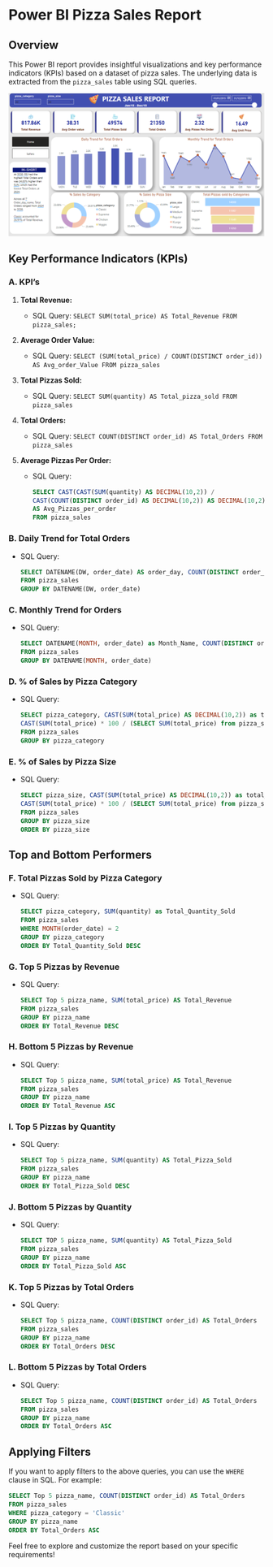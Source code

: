# Power BI Pizza Sales Report

## Overview

This Power BI report provides insightful visualizations and key performance indicators (KPIs) based on a dataset of pizza sales. The underlying data is extracted from the `pizza_sales` table using SQL queries.

![Image](Front.png)
## Key Performance Indicators (KPIs)

### A. KPI’s

1. **Total Revenue:**
   - SQL Query: `SELECT SUM(total_price) AS Total_Revenue FROM pizza_sales;`

2. **Average Order Value:**
   - SQL Query: `SELECT (SUM(total_price) / COUNT(DISTINCT order_id)) AS Avg_order_Value FROM pizza_sales`

3. **Total Pizzas Sold:**
   - SQL Query: `SELECT SUM(quantity) AS Total_pizza_sold FROM pizza_sales`

4. **Total Orders:**
   - SQL Query: `SELECT COUNT(DISTINCT order_id) AS Total_Orders FROM pizza_sales`

5. **Average Pizzas Per Order:**
   - SQL Query: 
     ```sql
     SELECT CAST(CAST(SUM(quantity) AS DECIMAL(10,2)) / 
     CAST(COUNT(DISTINCT order_id) AS DECIMAL(10,2)) AS DECIMAL(10,2))
     AS Avg_Pizzas_per_order
     FROM pizza_sales
     ```

### B. Daily Trend for Total Orders

   - SQL Query: 
     ```sql
     SELECT DATENAME(DW, order_date) AS order_day, COUNT(DISTINCT order_id) AS total_orders 
     FROM pizza_sales
     GROUP BY DATENAME(DW, order_date)
     ```



### C. Monthly Trend for Orders

   - SQL Query: 
     ```sql
     SELECT DATENAME(MONTH, order_date) as Month_Name, COUNT(DISTINCT order_id) as Total_Orders
     FROM pizza_sales
     GROUP BY DATENAME(MONTH, order_date)
     ```

 
### D. % of Sales by Pizza Category

   - SQL Query: 
     ```sql
     SELECT pizza_category, CAST(SUM(total_price) AS DECIMAL(10,2)) as total_revenue,
     CAST(SUM(total_price) * 100 / (SELECT SUM(total_price) from pizza_sales) AS DECIMAL(10,2)) AS PCT
     FROM pizza_sales
     GROUP BY pizza_category
     ```


### E. % of Sales by Pizza Size

   - SQL Query: 
     ```sql
     SELECT pizza_size, CAST(SUM(total_price) AS DECIMAL(10,2)) as total_revenue,
     CAST(SUM(total_price) * 100 / (SELECT SUM(total_price) from pizza_sales) AS DECIMAL(10,2)) AS PCT
     FROM pizza_sales
     GROUP BY pizza_size
     ORDER BY pizza_size
     ```


## Top and Bottom Performers

### F. Total Pizzas Sold by Pizza Category

   - SQL Query: 
     ```sql
     SELECT pizza_category, SUM(quantity) as Total_Quantity_Sold
     FROM pizza_sales
     WHERE MONTH(order_date) = 2
     GROUP BY pizza_category
     ORDER BY Total_Quantity_Sold DESC
     ```


### G. Top 5 Pizzas by Revenue

   - SQL Query: 
     ```sql
     SELECT Top 5 pizza_name, SUM(total_price) AS Total_Revenue
     FROM pizza_sales
     GROUP BY pizza_name
     ORDER BY Total_Revenue DESC
     ```

### H. Bottom 5 Pizzas by Revenue

   - SQL Query: 
     ```sql
     SELECT Top 5 pizza_name, SUM(total_price) AS Total_Revenue
     FROM pizza_sales
     GROUP BY pizza_name
     ORDER BY Total_Revenue ASC
     ```


### I. Top 5 Pizzas by Quantity

   - SQL Query: 
     ```sql
     SELECT Top 5 pizza_name, SUM(quantity) AS Total_Pizza_Sold
     FROM pizza_sales
     GROUP BY pizza_name
     ORDER BY Total_Pizza_Sold DESC
     ```


### J. Bottom 5 Pizzas by Quantity

   - SQL Query: 
     ```sql
     SELECT TOP 5 pizza_name, SUM(quantity) AS Total_Pizza_Sold
     FROM pizza_sales
     GROUP BY pizza_name
     ORDER BY Total_Pizza_Sold ASC
     ```


### K. Top 5 Pizzas by Total Orders

   - SQL Query: 
     ```sql
     SELECT Top 5 pizza_name, COUNT(DISTINCT order_id) AS Total_Orders
     FROM pizza_sales
     GROUP BY pizza_name
     ORDER BY Total_Orders DESC
     ```

### L. Bottom 5 Pizzas by Total Orders

   - SQL Query: 
     ```sql
     SELECT Top 5 pizza_name, COUNT(DISTINCT order_id) AS Total_Orders
     FROM pizza_sales
     GROUP BY pizza_name
     ORDER BY Total_Orders ASC
     ```


## Applying Filters

If you want to apply filters to the above queries, you can use the `WHERE` clause in SQL. For example:

```sql
SELECT Top 5 pizza_name, COUNT(DISTINCT order_id) AS Total_Orders
FROM pizza_sales
WHERE pizza_category = 'Classic'
GROUP BY pizza_name
ORDER BY Total_Orders ASC
```

Feel free to explore and customize the report based on your specific requirements!
